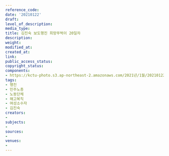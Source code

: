 ```yaml
---
reference_code: 
date: '20210122'
draft: 
level_of_description: 
media_type: 
title: 김진숙 보도행진 희망뚜벅이 20일차
description: 
weight: 
modified_at: 
created_at: 
link: 
public_access_status: 
copyright_status: 
components:
- https://kctu-photo.s3.ap-northeast-2.amazonaws.com/2021년/1월/20210122-김진숙+보도행진+희망뚜벅이+20일차_행진_민주노총_노동단체_해고복직_여성소수자_김진숙/_1DX7651.jpg
tags:
- 행진
- 민주노총
- 노동단체
- 해고복직
- 여성소수자
- 김진숙
creators:
- 
subjects:
- 
sources:
- 
venues:
- 
---
```

